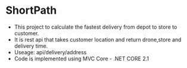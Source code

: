 # ShortPath
* This project to calculate the fastest delivery from depot to store to customer.
* It is rest api that takes customer location and return drone,store and delivery time. 
* Useage: api/delivery/address
* Code is implemented using MVC Core -  .NET CORE 2.1
